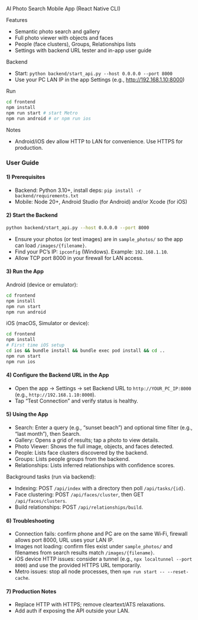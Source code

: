 AI Photo Search Mobile App (React Native CLI)

Features
- Semantic photo search and gallery
- Full photo viewer with objects and faces
- People (face clusters), Groups, Relationships lists
- Settings with backend URL tester and in-app user guide

Backend
- Start: `python backend/start_api.py --host 0.0.0.0 --port 8000`
- Use your PC LAN IP in the app Settings (e.g., http://192.168.1.10:8000)

Run
```bash
cd frontend
npm install
npm run start # start Metro
npm run android # or npm run ios
```

Notes
- Android/iOS dev allow HTTP to LAN for convenience. Use HTTPS for production.

### User Guide

#### 1) Prerequisites
- Backend: Python 3.10+, install deps: `pip install -r backend/requirements.txt`
- Mobile: Node 20+, Android Studio (for Android) and/or Xcode (for iOS)

#### 2) Start the Backend
```bash
python backend/start_api.py --host 0.0.0.0 --port 8000
```
- Ensure your photos (or test images) are in `sample_photos/` so the app can load `/images/{filename}`.
- Find your PC’s IP: `ipconfig` (Windows). Example: `192.168.1.10`.
- Allow TCP port 8000 in your firewall for LAN access.

#### 3) Run the App
Android (device or emulator):
```bash
cd frontend
npm install
npm run start
npm run android
```

iOS (macOS, Simulator or device):
```bash
cd frontend
npm install
# First time iOS setup
cd ios && bundle install && bundle exec pod install && cd ..
npm run start
npm run ios
```

#### 4) Configure the Backend URL in the App
- Open the app → Settings → set Backend URL to `http://YOUR_PC_IP:8000` (e.g., `http://192.168.1.10:8000`).
- Tap “Test Connection” and verify status is healthy.

#### 5) Using the App
- Search: Enter a query (e.g., “sunset beach”) and optional time filter (e.g., “last month”), then Search.
- Gallery: Opens a grid of results; tap a photo to view details.
- Photo Viewer: Shows the full image, objects, and faces detected.
- People: Lists face clusters discovered by the backend.
- Groups: Lists people groups from the backend.
- Relationships: Lists inferred relationships with confidence scores.

Background tasks (run via backend):
- Indexing: POST `/api/index` with a directory then poll `/api/tasks/{id}`.
- Face clustering: POST `/api/faces/cluster`, then GET `/api/faces/clusters`.
- Build relationships: POST `/api/relationships/build`.

#### 6) Troubleshooting
- Connection fails: confirm phone and PC are on the same Wi‑Fi, firewall allows port 8000, URL uses your LAN IP.
- Images not loading: confirm files exist under `sample_photos/` and filenames from search results match `/images/{filename}`.
- iOS device HTTP issues: consider a tunnel (e.g., `npx localtunnel --port 8000`) and use the provided HTTPS URL temporarily.
- Metro issues: stop all node processes, then `npm run start -- --reset-cache`.

#### 7) Production Notes
- Replace HTTP with HTTPS; remove cleartext/ATS relaxations.
- Add auth if exposing the API outside your LAN.
